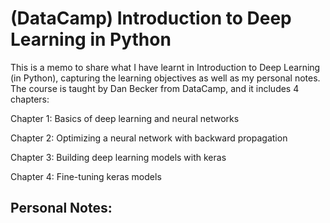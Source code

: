# (DataCamp) Introduction to Deep Learning in Python
This is a memo to share what I have learnt in Introduction to Deep Learning (in Python), capturing the learning objectives as well as my personal notes. The course is taught by Dan Becker from DataCamp, and it includes 4 chapters:

Chapter 1: Basics of deep learning and neural networks

Chapter 2: Optimizing a neural network with backward propagation

Chapter 3: Building deep learning models with keras

Chapter 4: Fine-tuning keras models


## Personal Notes:
